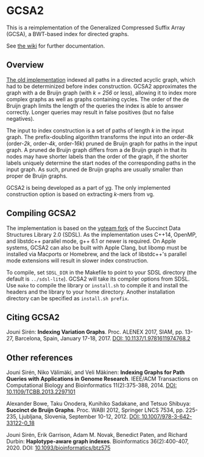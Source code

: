 # GCSA2

This is a reimplementation of the Generalized Compressed Suffix Array (GCSA), a BWT-based index for directed graphs.

See [the wiki](https://github.com/jltsiren/gcsa2/wiki) for further documentation.

## Overview

[The old implementation](https://jltsiren.kapsi.fi/gcsa) indexed all paths in a directed acyclic graph, which had to be determinized before index construction. GCSA2 approximates the graph with a de Bruijn graph (with *k = 256* or less), allowing it to index more complex graphs as well as graphs containing cycles. The order of the de Bruijn graph limits the length of the queries the index is able to answer correctly. Longer queries may result in false positives (but no false negatives).

The input to index construction is a set of paths of length *k* in the input graph. The prefix-doubling algorithm transforms the input into an order-*8k* (order-*2k*, order-*4k*, order-*16k*) pruned de Bruijn graph for paths in the input graph. A pruned de Bruijn graph differs from a de Bruijn graph in that its nodes may have shorter labels than the order of the graph, if the shorter labels uniquely determine the start nodes of the corresponding paths in the input graph. As such, pruned de Bruijn graphs are usually smaller than proper de Bruijn graphs.

GCSA2 is being developed as a part of [vg](https://github.com/vgteam/vg). The only implemented construction option is based on extracting *k*-mers from vg.

## Compiling GCSA2

The implementation is based on the [vgteam fork](https://github.com/vgteam/sdsl-lite) of the Succinct Data Structures Library 2.0 (SDSL). As the implementation uses C++14, OpenMP, and libstdc++ parallel mode, g++ 6.1 or newer is required. On Apple systems, GCSA2 can also be built with Apple Clang, but libomp must be installed via Macports or Homebrew, and the lack of libstdc++'s parallel mode extensions will result in slower index construction.

To compile, set `SDSL_DIR` in the Makefile to point to your SDSL directory (the default is `../sdsl-lite`). GCSA2 will take its compiler options from SDSL. Use `make` to compile the library or `install.sh` to compile it and install the headers and the library to your home directory. Another installation directory can be specified as `install.sh prefix`.

## Citing GCSA2

Jouni Sirén: **Indexing Variation Graphs**.
Proc. ALENEX 2017, SIAM, pp. 13-27, Barcelona, Spain, January 17-18, 2017.
[DOI: 10.1137/1.9781611974768.2](https://doi.org/10.1137/1.9781611974768.2)

## Other references

Jouni Sirén, Niko Välimäki, and Veli Mäkinen: **Indexing Graphs for Path Queries with Applications in Genome Research**.
IEEE/ACM Transactions on Computational Biology and Bioinformatics 11(2):375-388, 2014.
[DOI: 10.1109/TCBB.2013.2297101](https://doi.org/10.1109/TCBB.2013.2297101)

Alexander Bowe, Taku Onodera, Kunihiko Sadakane, and Tetsuo Shibuya: **Succinct de Bruijn Graphs**.
Proc. WABI 2012, Springer LNCS 7534, pp. 225-235, Ljubljana, Slovenia, September 10-12, 2012.
[DOI: 10.1007/978-3-642-33122-0_18](https://doi.org/10.1007/978-3-642-33122-0_18)

Jouni Sirén, Erik Garrison, Adam M. Novak, Benedict Paten, and Richard Durbin: **Haplotype-aware graph indexes**.
Bioinformatics 36(2):400-407, 2020.
DOI: [10.1093/bioinformatics/btz575](https://doi.org/10.1093/bioinformatics/btz575)
